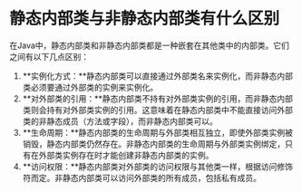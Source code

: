 # 静态内部类与非静态内部类有什么区别

在Java中，静态内部类和非静态内部类都是一种嵌套在其他类中的内部类。它们之间有以下几点区别：

1. **实例化方式：**静态内部类可以直接通过外部类名来实例化，而非静态内部类必须要通过外部类的实例来实例化。
2. **对外部类的引用：**静态内部类不持有对外部类实例的引用，而非静态内部类则会持有对外部类实例的引用。这意味着在静态内部类中不能直接访问外部类的非静态成员（方法或字段），而非静态内部类可以。
3. **生命周期：**静态内部类的生命周期与外部类相互独立，即使外部类实例被销毁，静态内部类仍然存在。非静态内部类的生命周期与外部类实例绑定，只有在外部类实例存在时才能创建非静态内部类的实例。
4. **访问权限：**静态内部类对外部类的访问权限与其他类一样，根据访问修饰符而定。非静态内部类可以访问外部类的所有成员，包括私有成员。


